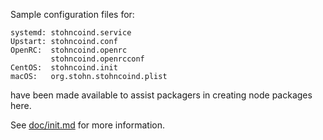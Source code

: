 Sample configuration files for:
```
systemd: stohncoind.service
Upstart: stohncoind.conf
OpenRC:  stohncoind.openrc
         stohncoind.openrcconf
CentOS:  stohncoind.init
macOS:   org.stohn.stohncoind.plist
```
have been made available to assist packagers in creating node packages here.

See [doc/init.md](../../doc/init.md) for more information.
